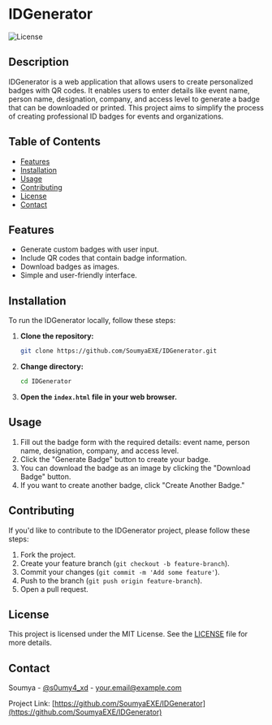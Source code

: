 # IDGenerator

![License](https://img.shields.io/badge/license-MIT-blue.svg)

## Description

IDGenerator is a web application that allows users to create personalized badges with QR codes. It enables users to enter details like event name, person name, designation, company, and access level to generate a badge that can be downloaded or printed. This project aims to simplify the process of creating professional ID badges for events and organizations.

## Table of Contents

- [Features](#features)
- [Installation](#installation)
- [Usage](#usage)
- [Contributing](#contributing)
- [License](#license)
- [Contact](#contact)

## Features

- Generate custom badges with user input.
- Include QR codes that contain badge information.
- Download badges as images.
- Simple and user-friendly interface.

## Installation

To run the IDGenerator locally, follow these steps:

1. **Clone the repository:**
   ```bash
   git clone https://github.com/SoumyaEXE/IDGenerator.git
   ```

2. **Change directory:**
   ```bash
   cd IDGenerator
   ```

3. **Open the `index.html` file in your web browser.**

## Usage

1. Fill out the badge form with the required details: event name, person name, designation, company, and access level.
2. Click the "Generate Badge" button to create your badge.
3. You can download the badge as an image by clicking the "Download Badge" button.
4. If you want to create another badge, click "Create Another Badge."

## Contributing

If you'd like to contribute to the IDGenerator project, please follow these steps:

1. Fork the project.
2. Create your feature branch (`git checkout -b feature-branch`).
3. Commit your changes (`git commit -m 'Add some feature'`).
4. Push to the branch (`git push origin feature-branch`).
5. Open a pull request.

## License

This project is licensed under the MIT License. See the [LICENSE](LICENSE) file for more details.

## Contact

Soumya - [@s0umy4_xd](https://www.instagram.com/s0umy4_xd) - your.email@example.com

Project Link: [https://github.com/SoumyaEXE/IDGenerator](https://github.com/SoumyaEXE/IDGenerator)

